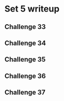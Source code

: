 # Set 5 writeup

## Challenge 33

## Challenge 34

## Challenge 35

## Challenge 36

## Challenge 37 
